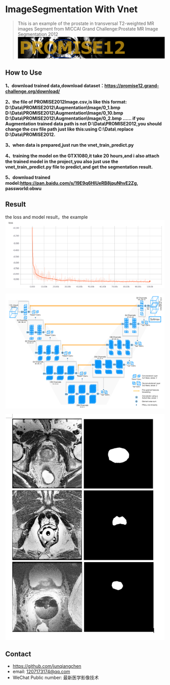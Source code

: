 # ImageSegmentation With Vnet
> This is an example of the prostate in transversal T2-weighted MR images Segment from MICCAI Grand Challenge:Prostate MR Image Segmentation 2012
![](promise12_header.png)

## How to Use

**1、download trained data,download dataset：https://promise12.grand-challenge.org/download/**

**2、the file of PROMISE2012Image.csv,is like this format:
  D:\Data\PROMISE2012\Augmentation\Image/0_1.bmp
  D:\Data\PROMISE2012\Augmentation\Image/0_10.bmp
  D:\Data\PROMISE2012\Augmentation\Image/0_2.bmp
  ......
if you Augmentation trained data path is not D:\Data\PROMISE2012\,you should change the csv file path just like this:using C:\Data\ replace D:\Data\PROMISE2012\.**

**3、when data is prepared,just run the vnet_train_predict.py**

**4、training the model on the GTX1080,it take 20 hours,and i also attach the trained model in the project,you also just use the vnet_train_predict.py file to predict,and get the segmentation result.**

**5、download trained model:https://pan.baidu.com/s/19E9q6HIUeRB8jpuNhvE2Zg, passworld:obwu**

## Result

the loss and model result，the example
![](loss.PNG)

![](vnet.PNG)

![](result.PNG)

## Contact
* https://github.com/junqiangchen
* email: 1207173174@qq.com
* WeChat Public number: 最新医学影像技术
